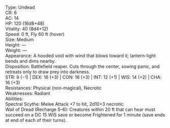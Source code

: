 Type: Undead  
CR: 6  
AC: 14  
HP: 120 (16d8+48)  
Vitality: 40 (8d4+12)  
Speed: 0 ft, Fly 60 ft (hover)  
Size: Medium  
Height: —  
Weight: —  
Appearance: A hooded void with wind that blows toward it; lantern-light bends and dims nearby.  
Disposition: Battlefield reaper. Cuts through the center, sowing panic, and retreats only to draw prey into darkness.  
STR: 8 (−1) | DEX: 16 (+3) | CON: 16 (+3) | INT: 12 (+1) | WIS: 14 (+2) | CHA: 16 (+3)  
Resistances: Physical (non-magical), Necrotic  
Weaknesses: Radiant  
Abilities:  
Spectral Scythe: Melee Attack +7 to hit, 2d10+3 necrotic.  
Wail of Dread (Recharge 5–6): Creatures within 20 ft that can hear must succeed on a DC 15 WIS save or become Frightened for 1 minute (save ends at end of each of their turns).